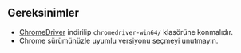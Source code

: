 ## Gereksinimler
- [ChromeDriver](https://googlechromelabs.github.io/chrome-for-testing/) indirilip `chromedriver-win64/` klasörüne konmalıdır.
- Chrome sürümünüzle uyumlu versiyonu seçmeyi unutmayın.
